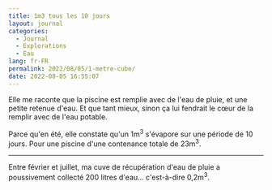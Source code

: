 ```yaml
---
title: 1m3 tous les 10 jours
layout: journal
categories:
  - Journal
  - Explorations
  - Eau
lang: fr-FR
permalink: 2022/08/05/1-metre-cube/
date: 2022-08-05 16:55:07
---
```


Elle me raconte que la piscine est remplie avec de l'eau de pluie, et une petite retenue d'eau. Et que tant mieux, sinon ça lui fendrait le cœur de la remplir avec de l'eau potable.

Parce qu'en été, elle constate qu'un 1m<sup>3</sup> s'évapore sur une période de 10 jours. Pour une piscine d'une contenance  totale de 23m<sup>3</sup>.

---

Entre février et juillet, ma cuve de récupération d'eau de pluie a poussivement collecté 200 litres d'eau… c'est-à-dire 0,2m<sup>3</sup>.